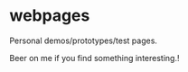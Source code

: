 webpages
========

Personal demos/prototypes/test pages. 

Beer on me if you find something interesting.!
